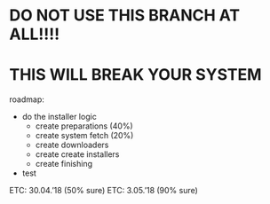 # DO NOT USE THIS BRANCH AT ALL!!!!
# THIS **WILL BREAK YOUR SYSTEM**

roadmap:
- do the installer logic
	- create preparations (40%)
	- create system fetch (20%)
	- create downloaders
	- create create installers
	- create finishing
- test


ETC: 30.04.’18 (50% sure)
ETC: 3.05.’18 (90% sure)